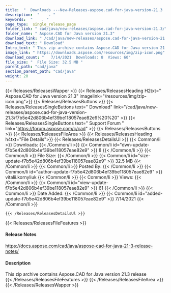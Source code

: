 ```yaml
---
title:  "  Downloads ---New-Releases-aspose.cad-for-java-version-21.3 . " 
description:  "    . " 
keywords:  "    . " 
page_type:  single_release_page
folder_link: " cad/java/new-releases/aspose.cad-for-java-version-21.3/"
folder_name: " Aspose.CAD for Java version 21.3"
download_link: " /cad/java/new-releases/aspose.cad-for-java-version-21.3/f7b5e42d806b4ef39be118057eae82e9"
download_text: " Download"
Intro_text: " This zip archive contains Aspose.CAD for Java version 21.3 release"
image_link: " https://downloads.aspose.com/resources/img/zip-icon.png"
download_count: "   7/14/2021  Downloads: 8  Views: 60"
file_size: "  File Size: 32.5 MB "
parent_path: "cad/java"
section_parent_path: "cad/java"
weight: 20 
---
```


{{< Releases/ReleasesWapper >}}
  {{< Releases/ReleasesHeading H2txt=" Aspose.CAD for Java version 21.3" imagelink="/resources/img/zip-icon.png">}}
  {{< Releases/ReleasesButtons >}}
    {{< Releases/ReleasesSingleButtons text=" Download" link="/cad/java/new-releases/aspose.cad-for-java-version-21.3/f7b5e42d806b4ef39be118057eae82e9%20%20" >}}
    {{< Releases/ReleasesSingleButtons text=" Support Forum " link="https://forum.aspose.com/c/cad" >}}
  {{< Releases/ReleasesButtons >}}
  {{< Releases/ReleasesFileArea >}}
    {{< Releases/ReleasesHeading h4txt="File Details">}}
    {{< Releases/ReleasesDetailsUl >}}
            {{< Common/li  >}} Downloads: {{< /Common/li >}} 
      {{< Common/li id="dwn-update-f7b5e42d806b4ef39be118057eae82e9" >}} 8 {{< /Common/li >}} 
      {{< Common/li  >}} File Size: {{< /Common/li >}} 
      {{< Common/li id="size-update-f7b5e42d806b4ef39be118057eae82e9" >}} 32.5 MB {{< /Common/li >}} 
      {{< Common/li  >}} Posted By: {{< /Common/li >}} 
      {{< Common/li id="author-update-f7b5e42d806b4ef39be118057eae82e9" >}} vitalii.kornyliuk {{< /Common/li >}} 
      {{< Common/li  >}} Views: {{< /Common/li >}} 
      {{< Common/li id="view-update-f7b5e42d806b4ef39be118057eae82e9" >}} 61 {{< /Common/li >}} 
      {{< Common/li  >}} Date Added: {{< /Common/li >}} 
      {{< Common/li id="added-update-f7b5e42d806b4ef39be118057eae82e9" >}} 7/14/2021 {{< /Common/li >}} 

    {{< /Releases/ReleasesDetailsUl >}}

  {{< Releases/ReleasesFileFeatures >}}
      <h4>Release Notes</h4><div><a href="https://docs.aspose.com/cad/java/aspose-cad-for-java-21-3-release-notes/">https://docs.aspose.com/cad/java/aspose-cad-for-java-21-3-release-notes/</a></div><h4>Description</h4><div class="HTMLDescription">This zip archive contains Aspose.CAD for Java version 21.3 release</div>
  {{< /Releases/ReleasesFileFeatures >}}
 {{< /Releases/ReleasesFileArea >}}
{{< /Releases/ReleasesWapper >}}



